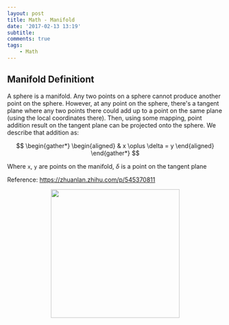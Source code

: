```yaml
---
layout: post
title: Math - Manifold
date: '2017-02-13 13:19'
subtitle: 
comments: true
tags:
    - Math
---
```


## Manifold Definitiont 

A sphere is a manifold. Any two points on a sphere cannot produce another point on the sphere. However, at any point on the sphere, there's a tangent plane where any two points there could add up to a point on the same plane (using the local coordinates there). Then, using some mapping, point addition result on the tangent plane can be projected onto the sphere. We describe that addition as:

$$
\begin{gather*}
\begin{aligned}
& x \oplus \delta = y
\end{aligned}
\end{gather*}
$$

Where `x`, `y` are points on the manifold, $\delta$ is a point on the tangent plane

Reference: https://zhuanlan.zhihu.com/p/545370811
<div style="text-align: center;">
<p align="center">
    <figure>
        <img src="https://github.com/user-attachments/assets/f70ff212-e345-4b51-9264-7546b76fe722" height="300" alt=""/>
    </figure>
</p>
</div>
